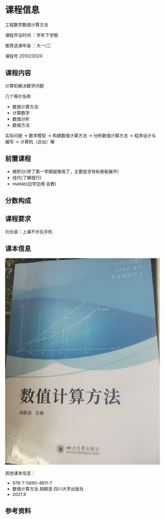 # 课程信息

工程数学数值计算方法

课程开设时间 ：学年下学期

推荐选课年级 ：大一/二

课程号 201023020

## 课程内容

计算机解决数学问题

几个等价名称
- 数值计算方法
- 计算数学
- 数值分析
- 数值方法

实际问题 -> 数学模型 -> 构建数值计算方法 -> 分析数值计算方法 -> 程序设计与编写 -> 计算机（近似）解

## 前置课程

- 微积分(学了第一学期就够用了，主要是求导和泰勒展开)
- 线代(了解就行)
- matlab(边学边用 会教)

## 分数构成

## 课程要求

刘长丽：上课不许玩手机

## 课本信息

![课本](../images/numerical-book.jpg)

其他课本信息：
- 978-7-5690-4811-7
- 数值计算方法 胡朝浪 四川大学出版社
- 2021.9

## 参考资料

